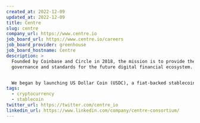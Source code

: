```yaml
---
created_at: 2022-12-09
updated_at: 2022-12-09
title: Centre
slug: centre
company_url: https://www.centre.io
job_board_url: https://www.centre.io/careers
job_board_provider: greenhouse
job_board_hostname: Centre
description: >
  Founded by Coinbase and Circle in 2018, the mission is to provide the
  governance and standards for the future digital financial ecosystem.


  We began by launching US Dollar Coin (USDC), a fiat-backed stablecoin and now the second largest stablecoin on the market. The standards we laid out for USDC provide a layer of trust and transparency so that users can operate with security and confidence as we enter a new world of digital payments.
tags:
  - cryptocurrency
  - stablecoin
twitter_url: https://twitter.com/centre_io
linkedin_url: https://www.linkedin.com/company/centre-consortium/
---
```

